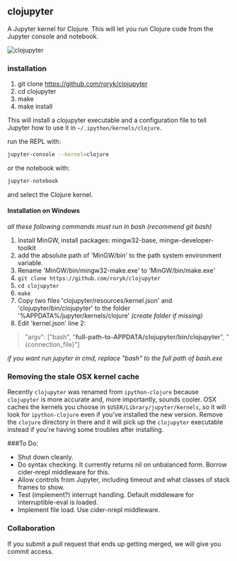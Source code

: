 ## clojupyter
A Jupyter kernel for Clojure. This will let you run Clojure code from the
Jupyter console and notebook.

![clojupyter](https://raw.github.com/roryk/clojupyter/master/images/demo.png)

### installation

1. git clone https://github.com/roryk/clojupyter
2. cd clojupyter
3. make
4. make install

This will install a clojupyter executable and a configuration file to tell
Jupyter how to use it in `~/.ipython/kernels/clojure`.

run the REPL with:

```bash
jupyter-console --kernel=clojure
```

or the notebook with:

```bash
jupyter-notebook
```

and select the Clojure kernel.

#### Installation on Windows

_all these following commands must run in bash (recommend git bash)_

1. Install MinGW, install packages: mingw32-base, mingw-developer-toolkit
2. add the absolute path of 'MinGW/bin' to the path system environment variable.
3. Rename 'MinGW/bin/mingw32-make.exe' to 'MinGW/bin/make.exe'
4. `git clone https://github.com/roryk/clojupyter`
5. `cd clojupyter`
6. `make`
7. Copy two files 'clojupyter/resources/kernel.json' and 'clojupyter/bin/clojupyter' to the folder '%APPDATA%/jupyter/kernels/clojure' *(create folder if missing)*
8. Edit 'kernel.json' line 2: 

>   "argv": ["bash", "**full-path-to-APPDATA/clojupyter/bin/clojupyter**", "{connection_file}"]

_if you want run jupyter in cmd, replace "bash" to the full path of bash.exe_

### Removing the stale OSX kernel cache
Recently `clojupyter` was renamed from `ipython-clojure` because `clojupyter` is more accurate and, 
more importantly, sounds cooler. OSX caches the kernels you choose in `$USER/Library/jupyter/kernels`,
so it will look for `ipython-clojure` even if you've installed the new version. Remove 
the `clojure` directory in there and it will pick up the `clojupyter` executable instead if
you're having some troubles after installing.

###To Do:
 * Shut down cleanly.
 * Do syntax checking. It currently returns nil on unbalanced form. Borrow cider-nrepl middleware for this.
 * Allow controls from Jupyter, including timeout and what classes of stack frames to show.
 * Test (implement?) interrupt handling. Default middleware for interruptible-eval is loaded.
 * Implement file load. Use cider-nrepl middleware.

### Collaboration
If you submit a pull request that ends up getting merged, we will give you commit access.
